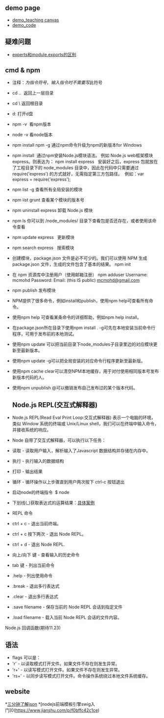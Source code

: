 ## demo page
* [demo_teaching canvas](https://segmentfault.com/a/1190000008278925)
* [demo_code](https://demo.luckyw.cn/)


## 疑难问题
* [experts和module.exports的区别](http://cnodejs.org/topic/5231a630101e574521e45ef8)

## cmd & npm  
* 注释：$为指令符号，输入指令时不需要写$此符号
* cd ..  返回上一层目录
* cd \ 返回根目录
* d: 打开d盘
* npm -v  看npm版本
* node -v 看node版本
* npm install npm -g 通过npm命令升级为npm的新版本for Windows
* npm install <Module Name>  通过npm安装Node.js模块语法。
  例如  Node.js web框架模块 express。则表达为：  npm install express  
  安装好之后，express 包就放在了工程目录下的 node_modules 目录中，因此在代码中只需要通过 require('express') 的方式就好，无需指定第三方包路径。
  例如：var express = require('express');
* npm list -g  查看所有全局安装的模块
* npm iist grunt  查看某个模块的版本号
* npm uninstall express   卸载 Node.js 模块
* npm ls  你可以到 /node_modules/ 目录下查看包是否还存在，或者使用该命令查看
* npm update express   更新模块
* npm search express   搜索模块
* 创建模块，package.json 文件是必不可少的。我们可以使用 NPM 生成 package.json 文件，生成的文件包含了基本的结果。
  npm init
* 在 npm 资源库中注册用户（使用邮箱注册）
  npm adduser
  Username: mcmohd
  Password:
  Email: (this IS public) mcmohd@gmail.com
* npm publish  发布模块
* NPM提供了很多命令，例如install和publish，使用npm help可查看所有命令。
* 使用npm help <command>可查看某条命令的详细帮助，例如npm help install。
* 在package.json所在目录下使用npm install . -g可先在本地安装当前命令行程序，可用于发布前的本地测试。
* 使用npm update <package>可以把当前目录下node_modules子目录里边的对应模块更新至最新版本。
* 使用npm update <package> -g可以把全局安装的对应命令行程序更新至最新版。
* 使用npm cache clear可以清空NPM本地缓存，用于对付使用相同版本号发布新版本代码的人。
* 使用npm unpublish <package>@<version>可以撤销发布自己发布过的某个版本代码。
  
  ## Node.js REPL(交互式解释器)
* Node.js REPL(Read Eval Print Loop:交互式解释器) 表示一个电脑的环境，类似 Window 系统的终端或 Unix/Linux shell，我们可以在终端中输入命令，并接收系统的响应。
* Node 自带了交互式解释器，可以执行以下任务：
* 读取 - 读取用户输入，解析输入了Javascript 数据结构并存储在内存中。
* 执行 - 执行输入的数据结构
* 打印 - 输出结果
* 循环 - 循环操作以上步骤直到用户两次按下 ctrl-c 按钮退出
* 启动node的终端指令  $ node
* 下划线(_)获取表达式的运算结果：[具体案例](http://www.runoob.com/nodejs/nodejs-repl.html)
* REPL 命令
* ctrl + c - 退出当前终端。
* ctrl + c 按下两次 - 退出 Node REPL。
* ctrl + d - 退出 Node REPL.
* 向上/向下 键 - 查看输入的历史命令
* tab 键 - 列出当前命令
* .help - 列出使用命令
* .break - 退出多行表达式
* .clear - 退出多行表达式
* .save filename - 保存当前的 Node REPL 会话到指定文件
* .load filename - 载入当前 Node REPL 会话的文件内容。

Node.js 回调函数(期待11.23)

## 语法
* flags 可以是：
* 'r' - 以读取模式打开文件。如果文件不存在则发生异常。
* 'r+' - 以读写模式打开文件。如果文件不存在则发生异常。
* 'rs+' - 以同步读写模式打开文件。命令操作系统绕过本地文件系统缓存。

## website
*[三分钟了解json](http://blog.csdn.net/slwbcsdn/article/details/53458352)
*[nodejs前端模板引擎swig入门]0(https://www.jianshu.com/p/f0bffc42c1ce)
